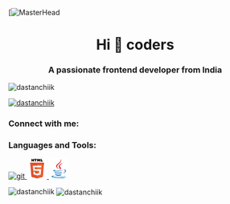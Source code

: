 [![MasterHead](https://user-images.githubusercontent.com/117820555/210172176-d70c2eac-4239-469d-b512-ff9fc216de24.png)
<h1 align="center">Hi 👋 coders </h1>
<h3 align="center">A passionate frontend developer from India</h3>


<p align="left"> <img src="https://komarev.com/ghpvc/?username=dastanchiik&label=Profile%20views&color=0e75b6&style=flat" alt="dastanchiik" /> </p>

<p align="left"> <a href="https://github.com/ryo-ma/github-profile-trophy"><img src="https://github-profile-trophy.vercel.app/?username=dastanchiik" alt="dastanchiik" /></a> </p>

<h3 align="left">Connect with me:</h3>
<p align="left">
</p>

<h3 align="left">Languages and Tools:</h3>
<p align="left"> <a href="https://git-scm.com/" target="_blank" rel="noreferrer"> <img src="https://www.vectorlogo.zone/logos/git-scm/git-scm-icon.svg" alt="git" width="40" height="40"/> </a> <a href="https://www.w3.org/html/" target="_blank" rel="noreferrer"> <img src="https://raw.githubusercontent.com/devicons/devicon/master/icons/html5/html5-original-wordmark.svg" alt="html5" width="40" height="40"/> </a> <a href="https://www.java.com" target="_blank" rel="noreferrer"> <img src="https://raw.githubusercontent.com/devicons/devicon/master/icons/java/java-original.svg" alt="java" width="40" height="40"/> </a> </p>

<p><img align="left" src="https://github-readme-stats.vercel.app/api/top-langs?username=dastanchiik&show_icons=true&locale=en&layout=compact" alt="dastanchiik" /></p>

<p>&nbsp;<img align="center" src="https://github-readme-stats.vercel.app/api?username=dastanchiik&show_icons=true&locale=en" alt="dastanchiik" /></p>
